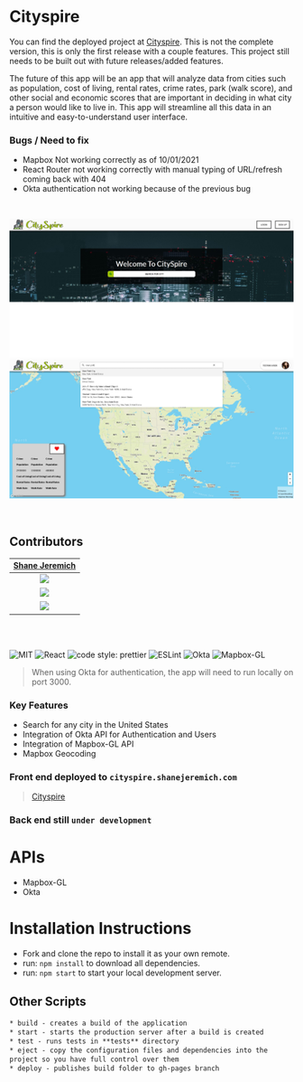 # Cityspire

You can find the deployed project at [Cityspire](https://cityspire.shanejeremich.com). This is not the complete version, this is only the first release with a couple features. This project still needs to be built out with future releases/added features.

The future of this app will be an app that will analyze data from cities such as population, cost of living, rental rates, crime rates, park (walk score), and other social and economic scores that are important in deciding in what city a person would like to live in. This app will streamline all this data in an intuitive and easy-to-understand user interface.

### Bugs / Need to fix

- Mapbox Not working correctly as of 10/01/2021
- React Router not working correctly with manual typing of URL/refresh coming back with 404
- Okta authentication not working because of the previous bug

<br>

![Cityspire](/public/images/main.jpg)
![Cityspire](/public/images/map.jpg)

<br>

## Contributors

|                                        [Shane Jeremich](https://github.com/sjeremich23)                                        |
| :----------------------------------------------------------------------------------------------------------------------------: |
|                      [<img src="https://avatars.githubusercontent.com/u/51142646?v=4" width ="200" />](https://github.com/shanejeremich)                      |
|                    [<img src="https://github.com/favicon.ico" width="15"> ](https://github.com/shanejeremich)                    |
| [ <img src="https://static.licdn.com/sc/h/al2o9zrvru7aqj8e1x2rzsrca" width="15"> ](https://www.linkedin.com/in/shanejeremich/) |

<br>
<br>

![MIT](https://img.shields.io/packagist/l/doctrine/orm.svg)
![React](https://img.shields.io/badge/react-v16.11.0.2-blue.svg)
![code style: prettier](https://img.shields.io/badge/code_style-prettier-ff69b4.svg?style=flat-square)
![ESLint](https://img.shields.io/badge/ESLint-4B3263?logo=eslint&logoColor=white)
![Okta](https://img.shields.io/badge/Okta--React-3.0.2-blue)
![Mapbox-GL](https://img.shields.io/badge/Mapbox--GL-1.10.1-green)

> When using Okta for authentication, the app will need to run locally on port 3000.

### Key Features

- Search for any city in the United States
- Integration of Okta API for Authentication and Users
- Integration of Mapbox-GL API
- Mapbox Geocoding

### Front end deployed to `cityspire.shanejeremich.com`
> [Cityspire](https://cityspire.shanejeremich.com/)

### Back end still `under development`

# APIs

- Mapbox-GL
- Okta

# Installation Instructions

- Fork and clone the repo to install it as your own remote.
- run: `npm install` to download all dependencies.
- run: `npm start` to start your local development server.

## Other Scripts

    * build - creates a build of the application
    * start - starts the production server after a build is created
    * test - runs tests in **tests** directory
    * eject - copy the configuration files and dependencies into the project so you have full control over them
    * deploy - publishes build folder to gh-pages branch
